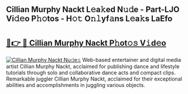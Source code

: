 ## Cillian Murphy Nackt L𝚎a𝚔ed N𝚞𝚍e - Part-LJO Vi𝚍𝚎o P𝚑𝚘tos - H𝚘𝚝 O𝚗𝚕yf𝚊ns L𝚎a𝚔s LaEfo

# <h2><a href="http://kf7kbl.oniu.top/?m=Cillian+Murphy+Nackt">🔗👉 🔴 Cillian Murphy Nackt P𝚑ot𝚘𝚜 V𝚒d𝚎o</a></h2>

[![Cillian Murphy Nackt Nu𝚍e𝚜](https://i.imgur.com/0qMVB7G.gif)](http://kf7kbl.oniu.top/?m=Cillian+Murphy+Nackt)
Web-based entertainer and digital media artist Cillian Murphy Nackt, acclaimed for publishing dance and lifestyle tutorials through solo and collaborative dance acts and compact clips. Remarkable juggler Cillian Murphy Nackt, acclaimed for their exceptional abilities and accomplishments in juggling various objects.  
